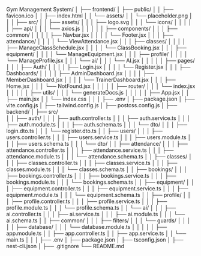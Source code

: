 Gym Management System/
│
├── frontend/
│   ├── public/
│   │   ├── favicon.ico
│   │   ├── index.html
│   │   └── assets/
│   │       └── placeholder.png
│   │
│   ├── src/
│   │   ├── assets/
│   │   │   ├── logo.svg
│   │   │   └── icons/
│   │   │
│   │   ├── api/
│   │   │   └── axios.js
│   │   │
│   │   ├── components/
│   │   │   ├── common/
│   │   │   │   ├── Navbar.jsx
│   │   │   │   └── Footer.jsx
│   │   │   ├── attendance/
│   │   │   │   └── ViewAttendance.jsx
│   │   │   ├── classes/
│   │   │   │   ├── ManageClassSchedule.jsx
│   │   │   │   └── ClassBooking.jsx
│   │   │   ├── equipment/
│   │   │   │   └── ManageEquipment.jsx
│   │   │   ├── profile/
│   │   │   │   └── ManageProfile.jsx
│   │   │   └── ai/
│   │   │       └── AI.jsx
│   │   │
│   │   ├── pages/
│   │   │   ├── Auth/
│   │   │   │   ├── Login.jsx
│   │   │   │   └── Register.jsx
│   │   │   ├── Dashboards/
│   │   │   │   ├── AdminDashboard.jsx
│   │   │   │   ├── MemberDashboard.jsx
│   │   │   │   └── TrainerDashboard.jsx
│   │   │   ├── Home.jsx
│   │   │   └── NotFound.jsx
│   │   │
│   │   ├── router/
│   │   │   └── index.jsx
│   │   │
│   │   ├── utils/
│   │   │   └── generateDocs.js
│   │   │
│   │   ├── App.jsx
│   │   ├── main.jsx
│   │   └── index.css
│   │
│   ├── .env
│   ├── package.json
│   ├── vite.config.js
│   ├── tailwind.config.js
│   ├── postcss.config.js
│
├── backend/
│   ├── src/  
│   │   ├── auth/
│   │   │   ├── auth.controller.ts
│   │   │   ├── auth.service.ts
│   │   │   ├── auth.module.ts
│   │   │   ├── auth.schema.ts
│   │   │   └── dto/
│   │   │       ├── login.dto.ts
│   │   │       └── register.dto.ts
│   │   ├── users/
│   │   │   ├── users.controller.ts
│   │   │   ├── users.service.ts
│   │   │   ├── users.module.ts
│   │   │   ├── users.schema.ts
│   │   │   └── dto/
│   │   ├── attendance/
│   │   │   ├── attendance.controller.ts
│   │   │   ├── attendance.service.ts
│   │   │   ├── attendance.module.ts
│   │   │   └── attendance.schema.ts
│   │   ├── classes/
│   │   │   ├── classes.controller.ts
│   │   │   ├── classes.service.ts
│   │   │   ├── classes.module.ts
│   │   │   └── classes.schema.ts
│   │   ├── bookings/
│   │   │   ├── bookings.controller.ts
│   │   │   ├── bookings.service.ts
│   │   │   ├── bookings.module.ts
│   │   │   └── bookings.schema.ts
│   │   ├── equipment/
│   │   │   ├── equipment.controller.ts
│   │   │   ├── equipment.service.ts
│   │   │   ├── equipment.module.ts
│   │   │   └── equipment.schema.ts
│   │   ├── profile/
│   │   │   ├── profile.controller.ts
│   │   │   ├── profile.service.ts
│   │   │   ├── profile.module.ts
│   │   │   └── profile.schema.ts
│   │   └── ai/
│   │   │   ├── ai.controller.ts
│   │   │   ├── ai.service.ts
│   │   │   ├── ai.module.ts
│   │   │       └── ai.schema.ts
│   │   ├── common/
│   │   │   ├── filters/
│   │   │   └── guards/
│   │   │
│   │   ├── database/
│   │   │   └── database.module.ts
│   │   │
│   │   ├── app.module.ts
│   │   ├── app.controller.ts
│   │   ├── app.service.ts
│   │   └── main.ts
│   │
│   ├── .env
│   ├── package.json
│   ├── tsconfig.json
│   ├── nest-cli.json
│
├── .gitignore
└── README.md

